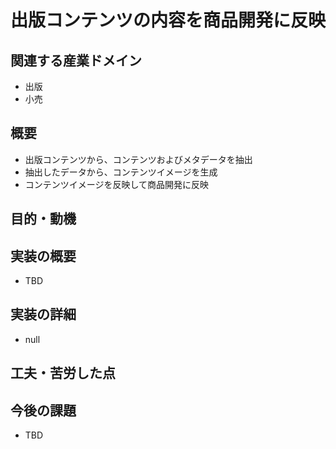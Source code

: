 # 出版コンテンツの内容を商品開発に反映

## 関連する産業ドメイン
- 出版
- 小売

## 概要
- 出版コンテンツから、コンテンツおよびメタデータを抽出
- 抽出したデータから、コンテンツイメージを生成
- コンテンツイメージを反映して商品開発に反映

## 目的・動機

## 実装の概要
- TBD

## 実装の詳細
- null

## 工夫・苦労した点

## 今後の課題
- TBD